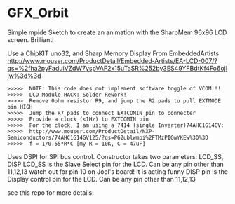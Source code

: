 # GFX_Orbit
Simple mpide Sketch to create an animation with the SharpMem 96x96 LCD screen. Brilliant!

Use a ChipKIT uno32, and
Sharp Memory Display From EmbeddedArtists
    http://www.mouser.com/ProductDetail/Embedded-Artists/EA-LCD-007/?qs=%2fha2pyFaduiVZdW7yspVAF2x15uTaSR%252by3ES49YFBdtKf4Fo6ojIjw%3d%3d

    >>>>>  NOTE: This code does not implement software toggle of VCOM!!!
    >>>>>  LCD Module HACK: Solder Rework! 
    >>>>>  Remove 0ohm resistor R9, and jump the R2 pads to pull EXTMODE pin HIGH
    >>>>>  Jump the R7 pads to connect EXTCOMIN pin to connecter
    >>>>>  Provide a clock (<1Hz) to EXTCOMIN pin
    >>>>>  For the clock, I am using a 7414 (single Inverter)74AHC1G14GV:
    >>>>>  http://www.mouser.com/ProductDetail/NXP-Semiconductors/74AHC1G14GV125/?qs=P62ublwmbi%2FTMzPIGwYKEw%3D%3D
    >>>>>  f = 1/0.55*R*C [my R = 10K, C = 47uF]

Uses DSPI for SPI bus control.
Constructor takes two parameters: LCD_SS, DISP
  LCD_SS is the Slave Select pin for the LCD. Can be any pin other than 11,12,13
    watch out for pin 10 on Joel's board! it is acting funny
  DISP pin is the Display control pin for the LCD. Can be any pin other than 11,12,13
  
  see this repo for more details:
  
